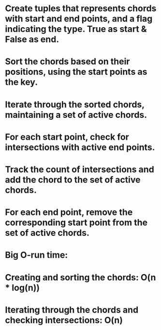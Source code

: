 # Create tuples that represents chords with start and end points, and a flag indicating the type. True as start & False as end.
# Sort the chords based on their positions, using the start points as the key.
# Iterate through the sorted chords, maintaining a set of active chords.
# For each start point, check for intersections with active end points.
# Track the count of intersections and add the chord to the set of active chords.
# For each end point, remove the corresponding start point from the set of active chords.
# Big O-run time:
  # Creating and sorting the chords: O(n * log(n))
  # Iterating through the chords and checking intersections: O(n)
